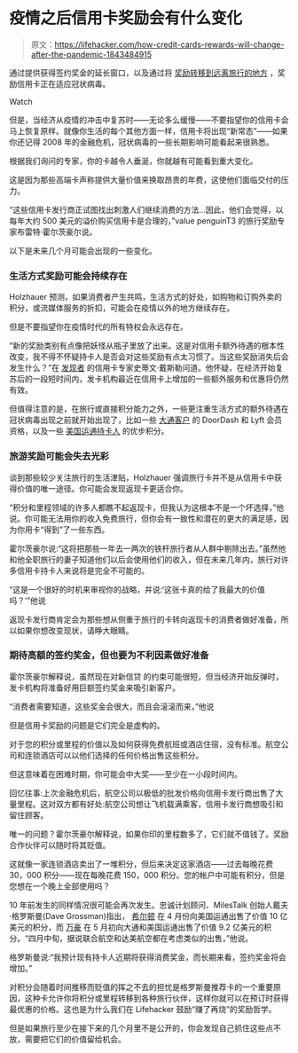 # 疫情之后信用卡奖励会有什么变化

> 原文：<https://lifehacker.com/how-credit-cards-rewards-will-change-after-the-pandemic-1843484915>

通过提供获得签约奖金的延长窗口，以及通过将 [奖励转移到远离旅行的地方](https://twocents.lifehacker.com/how-to-earn-more-rewards-points-on-your-next-grocery-ru-1843201856) ，奖励信用卡正在适应冠状病毒。

Watch

但是，当经济从疫情的冲击中复苏时——无论多么缓慢——不要指望你的信用卡会马上恢复原样。就像你生活的每个其他方面一样，信用卡将出现“新常态”——如果你还记得 2008 年的金融危机，冠状病毒的一些长期影响可能看起来很熟悉。

根据我们询问的专家，你的卡越令人垂涎，你就越有可能看到重大变化。

这是因为那些高端卡声称提供大量价值来换取昂贵的年费，这使他们面临交付的压力。

“这些信用卡发行商正试图找出刺激人们继续消费的方法...因此，他们会觉得，以每年大约 500 美元的溢价购买信用卡是合理的，”value penguinT3 的旅行奖励专家布雷特·霍尔茨豪尔说。

以下是未来几个月可能会出现的一些变化。

### 生活方式奖励可能会持续存在

Holzhauer 预测，如果消费者产生共鸣，生活方式的好处，如购物和订购外卖的积分，或流媒体服务的折扣，可能会在疫情以外的地方继续存在。

但是不要指望你在疫情时代的所有特权会永远存在。

“新的奖励类别有点像把妖怪从瓶子里放了出来。这是对信用卡额外待遇的根本性改变，我不得不怀疑持卡人是否会对这些奖励有点太习惯了。当这些奖励消失后会发生什么？”在 [发现者](https://www.finder.com/author/stevendashiell) 的信用卡专家史蒂文·戴斯勒问道。他怀疑，在经济开始复苏后的一段短时间内，发卡机构最近在信用卡上增加的一些额外服务和优惠将仍然有效。

但值得注意的是，在旅行或直接积分能力之外，一些更注重生活方式的额外待遇在冠状病毒出现之前就开始出现了，比如一些 [大通客户](https://twocents.lifehacker.com/some-chase-cardholders-now-get-free-doordash-delivery-1840861678) 的 DoorDash 和 Lyft 会员资格，以及一些 [美国运通持卡人](https://points.theinventory.com/upgrade-your-travel-status-to-platinum-with-american-ex-1819849560) 的优步积分。

### **旅游奖励可能会失去光彩**

谈到那些较少关注旅行的生活津贴，Holzhauer 强调旅行卡并不是从信用卡中获得价值的唯一途径。你可能会发现返现卡更适合你。

“积分和里程领域的许多人都瞧不起返现卡，但我认为这根本不是一个坏选择，”他说。你可能无法用你的收入免费旅行，但你会有一致性和潜在的更大的满足感，因为你用卡“得到”了一些东西。

霍尔茨豪尔说:“这将把那些一年去一两次的铁杆旅行者从人群中剔除出去。”虽然他和他全职旅行的妻子知道他们以后会使用他们的收入，但在未来几年内，旅行对许多信用卡持卡人来说将是完全不可能的。

“这是一个很好的时机来审视你的战略，并说:‘这张卡真的给了我最大的价值吗？’”他说

返现卡发行商肯定会为那些想从侧重于旅行的卡转向返现卡的消费者做好准备，所以如果你想改变现状，请睁大眼睛。

### 期待高额的签约奖金，但也要为不利因素做好准备

霍尔茨豪尔解释说，虽然现在对新信贷 的约束可能很短，但当经济开始反弹时，发卡机构将准备好用巨额签约奖金来吸引新客户。

“消费者需要知道，这些奖金会很大，而且会滚滚而来，”他说

但是信用卡奖励的问题是它们完全是虚构的。

对于您的积分或里程的价值以及如何获得免费航班或酒店住宿，没有标准。航空公司和连锁酒店可以以他们选择的任何价格出售这些积分。

但这意味着在困难时期，你可能会中大奖——至少在一小段时间内。

回忆往事:上次金融危机后，航空公司以极低的批发价格向信用卡发行商出售了大量里程。这对双方都有好处:航空公司想让飞机载满乘客，信用卡发行商想吸引和留住顾客。

唯一的问题？霍尔茨豪尔解释说，如果你印的里程数多了，它们就不值钱了。奖励合作伙伴可以随时将其贬值。

这就像一家连锁酒店卖出了一堆积分，但后来决定这家酒店——过去每晚花费 30，000 积分——现在每晚花费 150，000 积分。您的帐户中可能有积分，但是您想在一个晚上全部使用吗？

10 年前发生的同样情况很可能会再次发生。忠诚计划顾问、MilesTalk 创始人戴夫·格罗斯曼(Dave Grossman)指出， [希尔顿](https://onemileatatime.com/hilton-pre-sells-points-amex/) 在 4 月份向美国运通出售了价值 10 亿美元的积分，而 [万豪](https://www.bloomberg.com/news/articles/2020-05-05/marriott-gets-920-million-in-credit-card-deals-with-chase-amex) 在 5 月初向大通和美国运通出售了价值 9.2 亿美元的积分。“四月中旬，据说联合航空和达美航空都在考虑类似的出售，”他说。

格罗斯曼说:“我预计现有持卡人近期将获得消费奖金，而长期来看，签约奖金将会增加。”

对积分会随着时间推移而贬值的挥之不去的担忧是格罗斯曼推荐卡的一个重要原因，这种卡允许你将积分或里程转移到各种旅行伙伴，这样你就可以在预订时获得最优惠的价格。这也是为什么我们在 Lifehacker 鼓励“赚了再烧”的奖励哲学。

但是如果旅行至少在接下来的几个月里不是公开的，你会发现自己抓住这些点不放，需要把它们的价值留给机会。